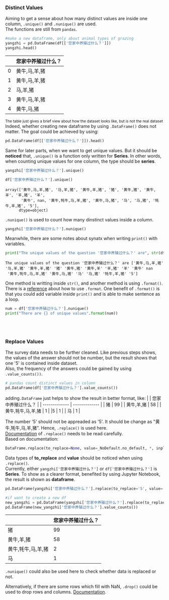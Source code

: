 ### Distinct Values

Aiming to get a sense about how many distinct values are inside one column, `.unique()` and `.nunique()` are used.  \
The functions are still from `pandas`. 
```python
#make a new dataframe, only about animal types of grazing
yangzhi = pd.DataFrame(df[['您家中养殖过什么？']])
yangzhi.head()
```
|               | 	您家中养殖过什么？ |
| ------------- | ------------- |
| 0  | 黄牛,马,羊,猪  |
| 1  | 黄牛,马,羊,猪  |
| 2  | 马,羊,猪  |
| 3  | 黄牛,马,羊,猪  |
| 4  | 黄牛,马,猪  |

<sub>The table just gives a brief view about how the dataset looks like, but is not the real dataset</sub>
\
Indeed, whether creating new dataframe by using `.DataFrame()` does not matter. The goal could be achieved by using:
```python
pd.DataFrame(df[['您家中养殖过什么？']]).head()
```
Same for later parts, when we want to get unique values. But it should be **noticed** that, `.unique()` is a function only written for **Series**.
In other words, when counting unique values for one column, the type should be **series**.
```python
yangzhi['您家中养殖过什么？'].unique()
```
```python
df['您家中养殖过什么？'].unique()
```
```
array(['黄牛,马,羊,猪', '马,羊,猪', '黄牛,羊,猪', '猪', '黄牛,猪', '黄牛,羊', '羊,猪', '羊',
       '黄牛', nan, '黄牛,牦牛,马,羊,猪', '黄牛,马,猪', '马', '马,猪', '牦牛,羊,猪', '5'],
      dtype=object)
```
`.nunique()` is used to count how many dinstinct values inside a column.
```python
yangzhi['您家中养殖过什么？'].nunique()
```
Meanwhile, there are some notes about synatx when writing `print()` with variables. 
```python
print("The unique values of the question '您家中养殖过什么？' are", str(df['您家中养殖过什么？'].unique()))
```
```
The unique values of the question '您家中养殖过什么？' are ['黄牛,马,羊,猪' '马,羊,猪' '黄牛,羊,猪' '猪' '黄牛,猪' '黄牛,羊' '羊,猪' '羊' '黄牛' nan
 '黄牛,牦牛,马,羊,猪' '黄牛,马,猪' '马' '马,猪' '牦牛,羊,猪' '5']
```
One method is writting inside `str()`, and another method is using `.format()`. There is a [reference](https://stackoverflow.com/questions/15286401/print-multiple-arguments-in-python) about
how to use `.format`. One benefit of `.format()` is that you could add variable inside `print()` and is able to make sentence as a loop.
```python
num = df['您家中养殖过什么？'].nunique()
print("There are {} of unique values".format(num))
```

<br></br>

### Replace Values

The survey data needs to be further cleaned. Like previous steps shows, the values of the answer should not be number, but the result shows that one
'5' is contained inside dataset. \
Also, the frequency of the answers could be gained by using `.value_counts())`.
```python
# pandas count distinct values in column
pd.DataFrame(df['您家中养殖过什么？'].value_counts())
```
adding`.DataFrame` just helps to show the result in better format, like:
|               | 	您家中养殖过什么？ |
| ------------- | ------------- |
| 猪	| 99  |
| 黄牛,羊,猪 |	58 |
|黄牛,牦牛,马,羊,猪 | 1 |
|5 | 1 |
| 马 | 1 |

The number '5' should not be appreaded as '5'. It should be change as "黄牛,牦牛,马,羊,猪". Hence, `.replace()` is used here. \
[Documentation](https://pandas.pydata.org/pandas-docs/stable/reference/api/pandas.DataFrame.replace.html) of `.replace()` needs to be read carefully.  \
Based on documentation: 
```python
DataFrame.replace(to_replace=None, value=_NoDefault.no_default, *, inplace=False, limit=None, regex=False, method=_NoDefault.no_default)
```
Data types of **to_replace** and **value** should be noticed when using `.replace()`. \
Currently, either `yangzhi['您家中养殖过什么？']` or `df['您家中养殖过什么？']` is **Series**. To show as a clearer format, benefited by using
Jupyter Notebook, the result is shown as **dataframe**.
```python
pd.DataFrame(yangzhi['您家中养殖过什么？'].replace(to_replace='5', value= '黄牛,牦牛,马,羊,猪').value_counts())

#if want to create a new df
new_yangzhi = pd.DataFrame(yangzhi['您家中养殖过什么？'].replace(to_replace='5', value= '黄牛,牦牛,马,羊,猪'))
pd.DataFrame(new_yangzhi['您家中养殖过什么？'].value_counts())
```
|               | 	您家中养殖过什么？ |
| ------------- | ------------- |
| 猪	| 99  |
| 黄牛,羊,猪 |	58 |
|黄牛,牦牛,马,羊,猪 | 2|
| 马 | 1 |

`.nunique()` could also be used here to check whether data is replaced or not. 

Alternatively, if there are some rows which fill with NaN, `.drop()` could be used to drop rows and columns. [Documentation](https://pandas.pydata.org/pandas-docs/stable/reference/api/pandas.DataFrame.drop.html).
